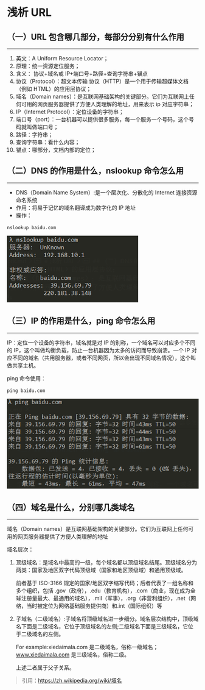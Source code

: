 # 浅析 URL

## （一）URL 包含哪几部分，每部分分别有什么作用

---

1. 英文：A Uniform Resource Locator；
2. 原理：统一资源定位服务；
3. 含义：
   协议+域名或 IP+端口号+路径+查询字符串+锚点
4. 协议（Protocol）：超文本传输 ​​ 协议（HTTP）是一个用于传输超媒体文档（例如 HTML）的应用层协议；
5. 域名（Domain names）：是互联网基础架构的关键部分。它们为互联网上任何可用的网页服务器提供了方便人类理解的地址，用来表示 ip 对应字符串；
6. IP（Internet Protocol）：定位设备的字符串；
7. 端口号（port）：一台机器可以提供很多服务，每一个服务一个号码，这个号码就叫做端口号；
8. 路径：字符串；
9. 查询字符串：看什么内容；
10. 锚点：哪部分，文档内部的定位；

## （二）DNS 的作用是什么，nslookup 命令怎么用

---

- DNS（Domain Name System）:是一个层次化、分散化的 Internet 连接资源命名系统
- 作用：将易于记忆的域名翻译成为数字化的 IP 地址
- 操作：

```
nslookup baidu.com
```

![输出结果](2.png)

## （三）IP 的作用是什么，ping 命令怎么用

---

IP：定位一个设备的字符串，域名就是对 IP 的别称，一个域名可以对应多个不同的 IP，这个叫做均衡负载，防止一台机器因为太多的访问而导致崩溃。一个 IP 对应不同的域名（共用服务器，或者不同网页，所以会出现不同域名情况），这个叫做共享主机。

ping 命令使用：

```
ping baidu.com
```

![输出结果](3.png)

## （四）域名是什么，分别哪几类域名

---

域名（Domain names）是互联网基础架构的关键部分。它们为互联网上任何可用的网页服务器提供了方便人类理解的地址

域名层次：

1. 顶级域名：是域名中最高的一级，每个域名都以顶级域名结尾。顶级域名分为两类：国家及地区双字代码顶级域（国家和地区顶级域）和通用顶级域。

   前者基于 ISO-3166 规定的国家/地区双字缩写代码；后者代表了一组名称和多个组织，包括 .gov（政府），.edu（教育机构），.com（商业，现在成为全球注册量最大、最通用的域名），.mil（军事），.org（非营利组织），.net（网络，当时被定位为网络基础服务提供商）和.int（国际组织）等

2) 子域名（二级域名）:子域名将顶级域名进一步细分。域名层次结构中，顶级域名下面是二级域名，它位于顶级域名的左侧;二级域名下面是三级域名，它位于二级域名的左侧。

   For example:xiedaimala.com 是二级域名，俗称一级域名；www.xiedaimala.com 是三级域名，俗称二级。

   上述二者属于父子关系。

> 引用：https://zh.wikipedia.org/wiki/域名
